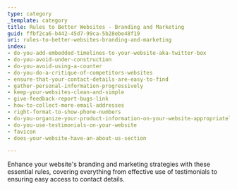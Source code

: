 ```yaml
---
type: category
_template: category
title: Rules to Better Websites - Branding and Marketing
guid: ffbf2ca6-b442-45d7-99ca-5b28ebe48f19
uri: rules-to-better-websites-branding-and-marketing
index:
- do-you-add-embedded-timelines-to-your-website-aka-twitter-box
- do-you-avoid-under-construction
- do-you-avoid-using-a-counter
- do-you-do-a-critique-of-competitors-websites
- ensure-that-your-contact-details-are-easy-to-find
- gather-personal-information-progressively
- keep-your-websites-clean-and-simple
- give-feedback-report-bugs-link
- how-to-collect-more-email-addresses
- right-format-to-show-phone-numbers
- do-you-organize-your-product-information-on-your-website-appropriately
- do-you-use-testimonials-on-your-website
- favicon
- does-your-website-have-an-about-us-section

---
```


Enhance your website's branding and marketing strategies with these essential rules, covering everything from effective use of testimonials to ensuring easy access to contact details.
